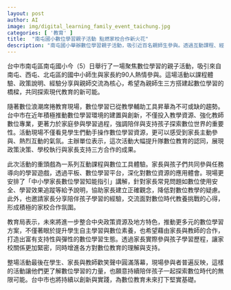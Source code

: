 ```yaml
---
layout: post
author: AI
image: img/digital_learning_family_event_taichung.jpg
categories: [ '教育' ]
title:  "南屯國小數位學習親子活動 點燃家校合作新火花"
description: "南屯國小舉辦數位學習親子活動，吸引近百名親師生參與。透過互動課程、經驗分享及政策說明，促進家校合作，提升家長與學生對數位教育的認識和支持，共同探索創新學習新未來。"
---
```

台中市南屯區南屯國小今（5）日舉行了一場聚焦數位學習的親子活動，吸引來自南屯、西屯、北屯區的國中小師生與家長約90人熱情參與。這場活動以課程體驗、政策說明、經驗分享與親師交流為核心，希望為親師生三方搭建起數位學習的橋樑，共同探索現代教育的新可能。

隨著數位浪潮席捲教育現場，數位學習已從教學輔助工具昇華為不可或缺的趨勢。台中市在近年積極推動數位學習環境的建置與創新，不僅投入教學資源、強化教師數位專業，更著力於家庭參與學習過程，強調陪伴與支持孩子探索數位世界的重要性。活動現場不僅看見學生們動手操作數位學習資源，更可以感受到家長主動參與、熱烈互動的氣氛。主辦單位表示，這次活動大幅提升隊數位教育的認同，展現政策決策、學校執行與家長支持三方合作的成果。

此次活動的重頭戲為一系列互動課程與數位工具體驗。家長與孩子們共同參與任務導向的學習遊戲，透過平板、數位學習平台，深化對數位資源的應用體會。現場更安排了「中小學家長數位學習知能指引」講解，針對家長常見問題如數位使用安全、學習效果追蹤等給予說明，協助家長建立正確觀念，降低對數位教學的疑慮。此外，也邀請家長分享陪伴孩子學習的經驗，交流面對數位時代教養挑戰的心得，形成積極的家校合作氛圍。

教育局表示，未來將進一步整合中央政策資源及地方特色，推動更多元的數位學習方案，不僅著眼於提升學生自主學習與數位素養，也希望藉由家長與教師的合作，打造出富有支持性與彈性的數位學習生態。透過家長實際參與孩子學習歷程，讓家校關係更加緊密，同時增進各方對數位教育的理解與支持。

整場活動最後在學生、家長與教師歡笑聲中圓滿落幕，現場參與者普遍反映，這樣的活動讓他們更了解數位學習的力量，也願意持續陪伴孩子一起探索數位時代的無限可能。台中市也將持續以創新與實踐，為數位教育未來打下堅實基礎。